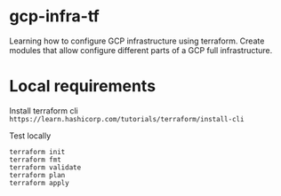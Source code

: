 # gcp-infra-tf

Learning how to configure GCP infrastructure using terraform. Create modules that allow configure different parts of a GCP full infrastructure. 

# Local requirements 
Install terraform cli 
```https://learn.hashicorp.com/tutorials/terraform/install-cli```

Test locally
```
terraform init
terraform fmt
terraform validate
terraform plan
terraform apply
```